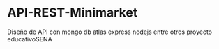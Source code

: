 # API-REST-Minimarket
Diseño de API con mongo db atlas express nodejs entre otros proyecto educativoSENA
